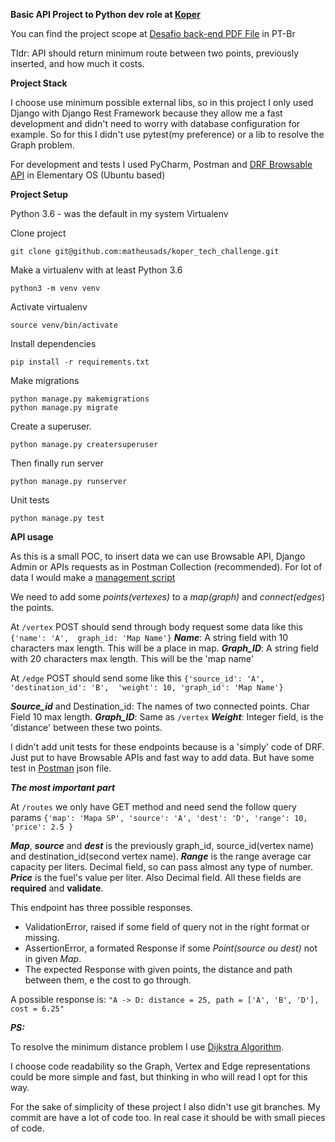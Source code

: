 **Basic API Project to Python dev role at [Koper](https://koper.com.br/)**

You can find the project scope at [Desafio back-end PDF File](https://github.com/matheusads/koper_tech_challenge/blob/master/Desafio%20back-end.pdf) in PT-Br

Tldr: API should return minimum route between two points, previously inserted, and how much it costs.


**Project Stack**

I choose use minimum possible external libs, so in this project I only used Django with Django Rest Framework 
because they allow me a fast development and didn't need to worry with database configuration for example. 
So for this I didn't use pytest(my preference) or a lib to resolve the Graph problem.

For development and tests I used PyCharm, Postman and [DRF Browsable API](https://restframework.herokuapp.com/) 
in Elementary OS (Ubuntu based)


**Project Setup**

Python 3.6 - was the default in my system
Virtualenv

Clone project
```
git clone git@github.com:matheusads/koper_tech_challenge.git
```

Make a virtualenv with at least Python 3.6
```
python3 -m venv venv
```

Activate virtualenv
```
source venv/bin/activate
```

Install dependencies
```
pip install -r requirements.txt
```
Make migrations
```
python manage.py makemigrations
python manage.py migrate
```
Create a superuser.
```
python manage.py creatersuperuser
```
Then finally run server
```
python manage.py runserver
```

Unit tests
```
python manage.py test
```

**API usage**

As this is a small POC, to insert data we can use Browsable API, Django Admin or APIs 
requests as in Postman Collection (recommended). For lot of data I would make a [management script](https://docs.djangoproject.com/en/3.1/howto/custom-management-commands/)  

We need to add some _points(vertexes)_ to a _map(graph)_ and _connect(edges_) the points.

At ``/vertex`` POST should send through body request some data like this `{'name': 'A', 
                                                                            graph_id: 'Map Name'}`
**_Name_**: A string field with 10 characters max length. This will be a place in map. 
_**Graph_ID**_: A string field with 20 characters max length. This will be the 'map name'

At ``/edge`` POST should send some like this `{'source_id': 'A', 'destination_id': 'B', 
                                                'weight': 10, 'graph_id': 'Map Name'}`    

**_Source_id_** and Destination_id: The names of two connected points. Char Field 10 max length.
**_Graph_ID_**: Same as `/vertex`
**_Weight_**: Integer field, is the 'distance' between these two points.

I didn't add unit tests for these endpoints because is a 'simply' code of DRF. Just put to have Browsable APIs
and fast way to add data. But have some test in [Postman](https://github.com/matheusads/koper_tech_challenge/blob/master/Koper%20Test%20Collection.postman_collection.json) json file.

**_The most important part_**

At ``/routes`` we only have GET method and need send the follow query params
`{'map': 'Mapa SP', 'source': 'A', 'dest': 'D', 'range': 10, 'price': 2.5 }`

**_Map_**, **_source_** and **_dest_** is the previously graph_id, source_id(vertex name) and destination_id(second vertex name).
**_Range_** is the range average car capacity per liters. Decimal field, so can pass almost any type of number.   
**_Price_** is the fuel's value per liter. Also Decimal field.
All these fields are **required** and **validate**.

This endpoint has three possible responses.
- ValidationError, raised if some field of query not in the right format or missing.
- AssertionError, a formated Response if some _Point(source ou dest)_ not in given _Map_.
- The expected Response with given points, the distance and path between them, e the cost to go through.
 
A possible response is:
``"A -> D: distance = 25, path = ['A', 'B', 'D'], cost = 6.25"``

**_PS:_**

To resolve the minimum distance problem I use [Dijkstra Algorithm](https://en.wikipedia.org/wiki/Dijkstra%27s_algorithm).

I choose code readability so the Graph, Vertex and Edge representations could be more simple and fast,
but thinking in who will read I opt for this way.

For the sake of simplicity of these project I also didn't use git branches.
My commit are have a lot of code too. In real case it should be with small pieces of code.

